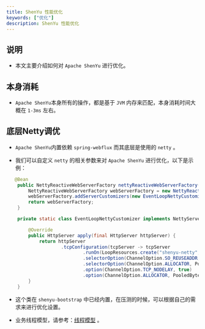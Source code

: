 ```yaml
---
title: ShenYu 性能优化
keywords: ["优化"]
description: ShenYu 性能优化
---
```


## 说明

* 本文主要介绍如何对 `Apache ShenYu` 进行优化。


## 本身消耗

* `Apache ShenYu`本身所有的操作，都是基于 `JVM` 内存来匹配，本身消耗时间大概在 `1-3ms` 左右。

## 底层Netty调优

* `Apache ShenYu`内置依赖 `spring-webflux` 而其底层是使用的 `netty` 。

* 我们可以自定义 `netty` 的相关参数来对 `Apache ShenYu` 进行优化，以下是示例：

```java
   @Bean
    public NettyReactiveWebServerFactory nettyReactiveWebServerFactory() {
        NettyReactiveWebServerFactory webServerFactory = new NettyReactiveWebServerFactory();
        webServerFactory.addServerCustomizers(new EventLoopNettyCustomizer());
        return webServerFactory;
    }

    private static class EventLoopNettyCustomizer implements NettyServerCustomizer {

        @Override
        public HttpServer apply(final HttpServer httpServer) {
            return httpServer
                    .tcpConfiguration(tcpServer -> tcpServer
                            .runOn(LoopResources.create("shenyu-netty", 1, DEFAULT_IO_WORKER_COUNT, true), false)
                            .selectorOption(ChannelOption.SO_REUSEADDR, true)
                            .selectorOption(ChannelOption.ALLOCATOR, PooledByteBufAllocator.DEFAULT)
                            .option(ChannelOption.TCP_NODELAY, true)
                            .option(ChannelOption.ALLOCATOR, PooledByteBufAllocator.DEFAULT));
        }
    }
```

* 这个类在 `shenyu-bootstrap` 中已经内置，在压测的时候，可以根据自己的需求来进行优化设置。

* 业务线程模型，请参考：[线程模型](./thread-model) 。








